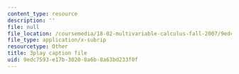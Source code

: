 ```yaml
---
content_type: resource
description: ''
file: null
file_location: /coursemedia/18-02-multivariable-calculus-fall-2007/9edc7593e17b30208a6b8a63bd233f0f_PxCxlsl_YwY.srt
file_type: application/x-subrip
resourcetype: Other
title: 3play caption file
uid: 9edc7593-e17b-3020-8a6b-8a63bd233f0f
---
```

